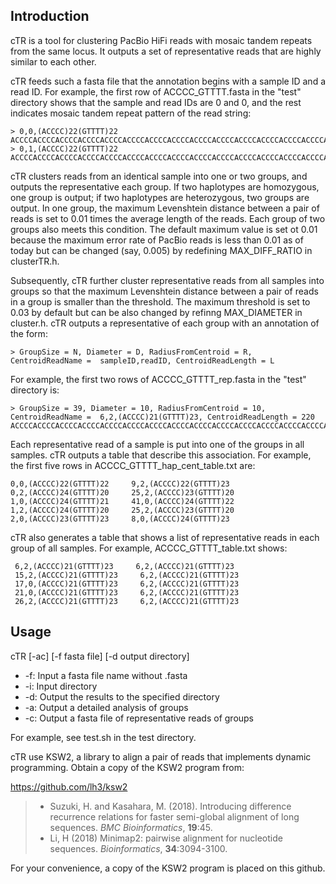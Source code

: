 ## Introduction

cTR is a tool for clustering PacBio HiFi reads with mosaic tandem repeats from the same locus. It outputs a set of representative reads that are highly similar to each other. 

cTR feeds such a fasta file that the annotation begins with a sample ID and a read ID. For example, the first row of ACCCC_GTTTT.fasta in the "test" directory shows that the sample and read IDs are 0 and 0, and the rest indicates mosaic tandem repeat pattern of the read string:

    > 0,0,(ACCCC)22(GTTTT)22
    ACCCCACCCCACCCCACCCCACCCCACCCCACCCCACCCCACCCCACCCCACCCCACCCCACCCCACCCCACCCCACCCCACCCCACCCCACCCCACCCCACCCCACCCCGTTTTGTTTTGTTTTGTTTTGTTTTGTTTTGTTTTGTTTTGTTTTGTTTTGTTTTGTTTTGTTTTGTTTTGTTTTGTTTTGTTTTGTTTTGTTTTGTTTTGTTTTGTTTT
    > 0,1,(ACCCC)22(GTTTT)22
    ACCCCACCCCACCCCACCCCACCCCACCCCACCCCACCCCACCCCACCCCACCCCACCCCACCCCACCCCACCCCACCCCACCCCACCCCACCCCACCCCACCCCACCCCGTTTTGTTTTGTTTTGTTTTGTTTTGTTTTGTTTTGTTTTGTTTTGTTTTGTTTTGTTTTGTTTTGTTTTGTTTTGTTTTGTTTTGTTTTGTTTTGTTTTGTTTTGTTTT

cTR clusters reads from an identical sample into one or two groups, and outputs the representative each group. If two haplotypes are homozygous, one group is output; if two haplotypes are heterozygous, two groups are output. In one group, the maximum Levenshtein distance between a pair of reads is set to 0.01 times the average length of the reads. Each group of two groups also meets this condition. The default maximum value is set ot 0.01 because the maximum error rate of PacBio reads is less than 0.01 as of today but can be changed (say, 0.005) by redefining MAX_DIFF_RATIO in clusterTR.h.

Subsequently, cTR further cluster representative reads from all samples into groups so that the maximum Levenshtein distance between a pair of reads in a group is smaller than the threshold. The maximum threshold is set to 0.03 by default but can be also changed by refinng MAX_DIAMETER in cluster.h. cTR outputs a representative of each group with an annotation of the form:

    > GroupSize = N, Diameter = D, RadiusFromCentroid = R, CentroidReadName =  sampleID,readID, CentroidReadLength = L

For example, the first two rows of ACCCC_GTTTT_rep.fasta in the "test" directory is:

    > GroupSize = 39, Diameter = 10, RadiusFromCentroid = 10, CentroidReadName =  6,2,(ACCCC)21(GTTTT)23, CentroidReadLength = 220
    ACCCCACCCCACCCCACCCCACCCCACCCCACCCCACCCCACCCCACCCCACCCCACCCCACCCCACCCCACCCCACCCCACCCCACCCCACCCCACCCCACCCCGTTTTGTTTTGTTTTGTTTTGTTTTGTTTTGTTTTGTTTTGTTTTGTTTTGTTTTGTTTTGTTTTGTTTTGTTTTGTTTTGTTTTGTTTTGTTTTGTTTTGTTTTGTTTTGTTTT

Each representative read of a sample is put into one of the groups in all samples. cTR outputs a table that describe this association. For example, the first five rows in ACCCC_GTTTT_hap_cent_table.txt are:

    0,0,(ACCCC)22(GTTTT)22     9,2,(ACCCC)22(GTTTT)23
    0,2,(ACCCC)24(GTTTT)20     25,2,(ACCCC)23(GTTTT)20
    1,0,(ACCCC)24(GTTTT)21     41,0,(ACCCC)24(GTTTT)22
    1,2,(ACCCC)24(GTTTT)20     25,2,(ACCCC)23(GTTTT)20
    2,0,(ACCCC)23(GTTTT)23     8,0,(ACCCC)24(GTTTT)23

cTR also generates a table that shows a list of representative reads in each group of all samples. For example, ACCCC_GTTTT_table.txt shows:

     6,2,(ACCCC)21(GTTTT)23     6,2,(ACCCC)21(GTTTT)23
     15,2,(ACCCC)21(GTTTT)23     6,2,(ACCCC)21(GTTTT)23
     17,0,(ACCCC)21(GTTTT)23     6,2,(ACCCC)21(GTTTT)23
     21,0,(ACCCC)21(GTTTT)23     6,2,(ACCCC)21(GTTTT)23
     26,2,(ACCCC)21(GTTTT)23     6,2,(ACCCC)21(GTTTT)23    

## Usage

cTR [-ac] [-f fasta file] [-d output directory]
* -f: Input a fasta file name without .fasta
* -i: Input directory
* -d: Output the results to the specified directory 
* -a: Output a detailed analysis of groups
* -c: Output a fasta file of representative reads of groups

For example, see test.sh in the test directory.


cTR use KSW2, a library to align a pair of reads that implements dynamic programming. Obtain a copy of the KSW2 program from:

https://github.com/lh3/ksw2

> * Suzuki, H. and Kasahara, M. (2018). Introducing difference recurrence relations for faster semi-global alignment of long sequences. *BMC Bioinformatics*, **19**:45.
> * Li, H (2018) Minimap2: pairwise alignment for nucleotide sequences. *Bioinformatics*, **34**:3094-3100.

For your convenience, a copy of the KSW2 program is placed on this github.




